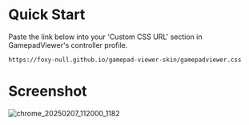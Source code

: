 # Quick Start

Paste the link below into your 'Custom CSS URL' section in GamepadViewer's controller profile.

`https://foxy-null.github.io/gamepad-viewer-skin/gamepadviewer.css`

# Screenshot

![chrome_20250207_112000_1182](https://github.com/user-attachments/assets/149c269c-d2f4-4a53-8936-c5ce685de63b)


